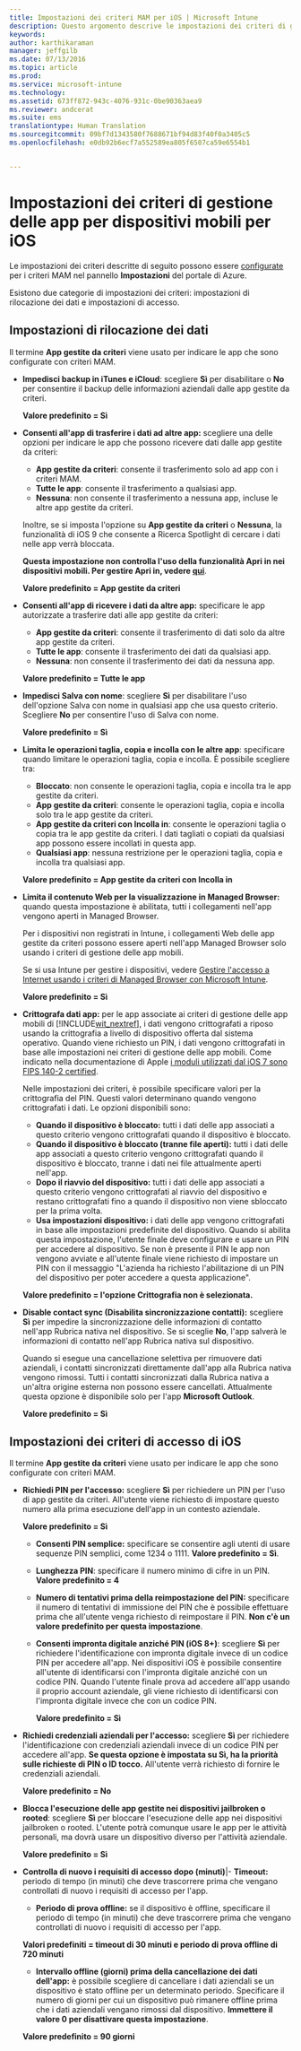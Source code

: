 ```yaml
---
title: Impostazioni dei criteri MAM per iOS | Microsoft Intune
description: Questo argomento descrive le impostazioni dei criteri di gestione delle app mobili per i dispositivi iOS.
keywords: 
author: karthikaraman
manager: jeffgilb
ms.date: 07/13/2016
ms.topic: article
ms.prod: 
ms.service: microsoft-intune
ms.technology: 
ms.assetid: 673ff872-943c-4076-931c-0be90363aea9
ms.reviewer: andcerat
ms.suite: ems
translationtype: Human Translation
ms.sourcegitcommit: 09bf7d1343580f7688671bf94d83f40f0a3405c5
ms.openlocfilehash: e0db92b6ecf7a552589ea805f6507ca59e6554b1


---
```


#  Impostazioni dei criteri di gestione delle app per dispositivi mobili per iOS
Le impostazioni dei criteri descritte di seguito possono essere [configurate](create-and-deploy-mobile-app-management-policies-with-microsoft-intune.md) per i criteri MAM nel pannello **Impostazioni** del portale di Azure.

Esistono due categorie di impostazioni dei criteri: impostazioni di rilocazione dei dati e impostazioni di accesso.

##  Impostazioni di rilocazione dei dati
Il termine **App gestite da criteri** viene usato per indicare le app che sono configurate con criteri MAM.

- **Impedisci backup in iTunes e iCloud**: scegliere **Sì** per disabilitare o **No** per consentire il backup delle informazioni aziendali dalle app gestite da criteri.

  **Valore predefinito = Sì**

- **Consenti all'app di trasferire i dati ad altre app:** scegliere una delle opzioni per indicare le app che possono ricevere dati dalle app gestite da criteri:
  - **App gestite da criteri**: consente il trasferimento solo ad app con i criteri MAM.
  - **Tutte le app**: consente il trasferimento a qualsiasi app.
  - **Nessuna**: non consente il trasferimento a nessuna app, incluse le altre app gestite da criteri.

  Inoltre, se si imposta l'opzione su **App gestite da criteri** o **Nessuna**, la funzionalità di iOS 9 che consente a Ricerca Spotlight di cercare i dati nelle app verrà bloccata.

  **Questa impostazione non controlla l'uso della funzionalità Apri in nei dispositivi mobili. Per gestire Apri in, vedere [qui](manage-data-transfer-between-ios-apps-with-microsoft-intune.md)**.

  **Valore predefinito = App gestite da criteri**

- **Consenti all'app di ricevere i dati da altre app:** specificare le app autorizzate a trasferire dati alle app gestite da criteri:
  -  **App gestite da criteri**: consente il trasferimento di dati solo da altre app gestite da criteri.
  -  **Tutte le app**: consente il trasferimento dei dati da qualsiasi app.
  -  **Nessuna**: non consente il trasferimento dei dati da nessuna app.

  **Valore predefinito = Tutte le app**

- **Impedisci Salva con nome**: scegliere **Sì** per disabilitare l'uso dell'opzione Salva con nome in qualsiasi app che usa questo criterio. Scegliere **No** per consentire l'uso di Salva con nome.

  **Valore predefinito = Sì**

- **Limita le operazioni taglia, copia e incolla con le altre app**: specificare quando limitare le operazioni taglia, copia e incolla. È possibile scegliere tra:
  -   **Bloccato**: non consente le operazioni taglia, copia e incolla tra le app gestite da criteri.
  -   **App gestite da criteri**: consente le operazioni taglia, copia e incolla solo tra le app gestite da criteri.
  -   **App gestite da criteri con Incolla in**: consente le operazioni taglia o copia tra le app gestite da criteri. I dati tagliati o copiati da qualsiasi app possono essere incollati in questa app.
  - **Qualsiasi app**: nessuna restrizione per le operazioni taglia, copia e incolla tra qualsiasi app.

  **Valore predefinito = App gestite da criteri con Incolla in**

- **Limita il contenuto Web per la visualizzazione in Managed Browser:** quando questa impostazione è abilitata, tutti i collegamenti nell'app vengono aperti in Managed Browser.

  Per i dispositivi non registrati in Intune, i collegamenti Web delle app gestite da criteri possono essere aperti nell'app Managed Browser solo usando i criteri di gestione delle app mobili.

  Se si usa Intune per gestire i dispositivi, vedere [Gestire l'accesso a Internet usando i criteri di Managed Browser con Microsoft Intune](manage-internet-access-using-managed-browser-policies.md).

    **Valore predefinito = Sì**

- **Crittografa dati app:** per le app associate ai criteri di gestione delle app mobili di [!INCLUDE[wit_nextref](../includes/wit_nextref_md.md)], i dati vengono crittografati a riposo usando la crittografia a livello di dispositivo offerta dal sistema operativo. Quando viene richiesto un PIN, i dati vengono crittografati in base alle impostazioni nei criteri di gestione delle app mobili. Come indicato nella documentazione di Apple [i moduli utilizzati dal iOS 7 sono FIPS 140-2 certified](http://support.apple.com/en-us/HT202739).

  Nelle impostazioni dei criteri, è possibile specificare valori per la crittografia del PIN.  Questi valori determinano quando vengono crittografati i dati. Le opzioni disponibili sono:
  - **Quando il dispositivo è bloccato:** tutti i dati delle app associati a questo criterio vengono crittografati quando il dispositivo è bloccato.
  -   **Quando il dispositivo è bloccato (tranne file aperti):** tutti i dati delle app associati a questo criterio vengono crittografati quando il dispositivo è bloccato, tranne i dati nei file attualmente aperti nell'app.
  -   **Dopo il riavvio del dispositivo:** tutti i dati delle app associati a questo criterio vengono crittografati al riavvio del dispositivo e restano crittografati fino a quando il dispositivo non viene sbloccato per la prima volta.
  -   **Usa impostazioni dispositivo:** i dati delle app vengono crittografati in base alle impostazioni predefinite del dispositivo.
  Quando si abilita questa impostazione, l'utente finale deve configurare e usare un PIN per accedere al dispositivo.  Se non è presente il PIN le app non vengono avviate e all'utente finale viene richiesto di impostare un PIN con il messaggio "L'azienda ha richiesto l'abilitazione di un PIN del dispositivo per poter accedere a questa applicazione".

  **Valore predefinito = l'opzione Crittografia non è selezionata.**
- **Disable contact sync (Disabilita sincronizzazione contatti):** scegliere **Sì** per impedire la sincronizzazione delle informazioni di contatto nell'app Rubrica nativa nel dispositivo. Se si sceglie **No**, l'app salverà le informazioni di contatto nell'app Rubrica nativa sul dispositivo.

  Quando si esegue una cancellazione selettiva per rimuovere dati aziendali, i contatti sincronizzati direttamente dall'app alla Rubrica nativa vengono rimossi. Tutti i contatti sincronizzati dalla Rubrica nativa a un'altra origine esterna non possono essere cancellati. Attualmente questa opzione è disponibile solo per l'app **Microsoft Outlook**.

  **Valore predefinito = Sì**
##  Impostazioni dei criteri di accesso di iOS
Il termine **App gestite da criteri** viene usato per indicare le app che sono configurate con criteri MAM.
- **Richiedi PIN per l'accesso:** scegliere **Sì** per richiedere un PIN per l'uso di app gestite da criteri. All'utente viene richiesto di impostare questo numero alla prima esecuzione dell'app in un contesto aziendale.

  **Valore predefinito = Sì**
    -  **Consenti PIN semplice:** specificare se consentire agli utenti di usare sequenze PIN semplici, come 1234 o 1111. **Valore predefinito = Sì**.
    - **Lunghezza PIN**: specificare il numero minimo di cifre in un PIN. **Valore predefinito = 4**
    - **Numero di tentativi prima della reimpostazione del PIN:** specificare il numero di tentativi di immissione del PIN che è possibile effettuare prima che all'utente venga richiesto di reimpostare il PIN.
  **Non c'è un valore predefinito per questa impostazione**.

  - **Consenti impronta digitale anziché PIN (iOS 8+)**: scegliere **Sì** per richiedere l'identificazione con impronta digitale invece di un codice PIN per accedere all'app.
Nei dispositivi iOS è possibile consentire all'utente di identificarsi con l'impronta digitale anziché con un codice PIN. Quando l'utente finale prova ad accedere all'app usando il proprio account aziendale, gli viene richiesto di identificarsi con l'impronta digitale invece che con un codice PIN.

    **Valore predefinito = Sì**
- **Richiedi credenziali aziendali per l'accesso:** scegliere **Sì** per richiedere l'identificazione con credenziali aziendali invece di un codice PIN per accedere all'app. **Se questa opzione è impostata su Sì, ha la priorità sulle richieste di PIN o ID tocco.** All'utente verrà richiesto di fornire le credenziali aziendali.

  **Valore predefinito = No**
- **Blocca l'esecuzione delle app gestite nei dispositivi jailbroken o rooted**: scegliere **Sì** per bloccare l'esecuzione delle app nei dispositivi jailbroken o rooted. L'utente potrà comunque usare le app per le attività personali, ma dovrà usare un dispositivo diverso per l'attività aziendale.

  **Valore predefinito = Sì**
- **Controlla di nuovo i requisiti di accesso dopo (minuti)**|-   **Timeout:** periodo di tempo (in minuti) che deve trascorrere prima che vengano controllati di nuovo i requisiti di accesso per l'app.
  -   **Periodo di prova offline:** se il dispositivo è offline, specificare il periodo di tempo (in minuti) che deve trascorrere prima che vengano controllati di nuovo i requisiti di accesso per l'app.

  **Valori predefiniti = timeout di 30 minuti e periodo di prova offline di 720 minuti**
  - **Intervallo offline (giorni) prima della cancellazione dei dati dell'app:** è possibile scegliere di cancellare i dati aziendali se un dispositivo è stato offline per un determinato periodo.  Specificare il numero di giorni per cui un dispositivo può rimanere offline prima che i dati aziendali vengano rimossi dal dispositivo. **Immettere il valore 0 per disattivare questa impostazione**.

  **Valore predefinito = 90 giorni**



<!--HONumber=Jul16_HO3-->


